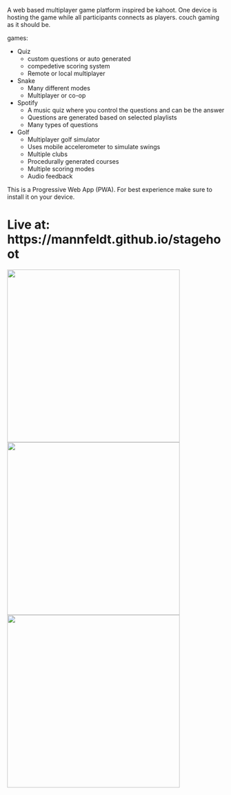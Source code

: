 A web based multiplayer game platform inspired be kahoot.
One device is hosting the game while all participants connects as players.
couch gaming as it should be.

games:
- Quiz
    - custom questions or auto generated
    - compedetive scoring system
    - Remote or local multiplayer
- Snake
  - Many different modes
  - Multiplayer or co-op
- Spotify
  - A music quiz where you control the questions and can be the answer
  - Questions are generated based on selected playlists
  - Many types of questions
- Golf
  - Multiplayer golf simulator
  - Uses mobile accelerometer to simulate swings
  - Multiple clubs
  - Procedurally generated courses
  - Multiple scoring modes
  - Audio feedback
  


This is a Progressive Web App (PWA). For best experience make sure to install it on your device.


<h1>Live at: https://mannfeldt.github.io/stagehoot</h1>


<img src="https://i.imgur.com/2nI9y0f.jpg" width="400"/>
<img src="https://i.imgur.com/1pUWP24.jpg" width="400"/>
<img src="https://i.imgur.com/UW3D7Wc.jpg" width="400"/>
